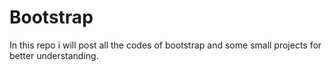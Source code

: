 # Bootstrap
In this repo i will post all the codes of bootstrap and some small projects for better understanding.
